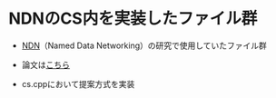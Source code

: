 # NDNのCS内を実装したファイル群

* [NDN](https://www.caida.org/publications/papers/2014/named_data_networking/named_data_networking.pdf)（Named Data Networking）の研究で使用していたファイル群

* 論文は[こちら](https://ieeexplore.ieee.org/abstract/document/9026521/authors#authors)

* cs.cppにおいて提案方式を実装


